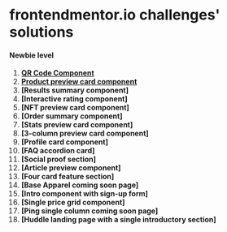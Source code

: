 # frontendmentor.io challenges' solutions

#### Newbie level #
1. **[QR Code Component](https://github.com/AleksandraObw/frontendmentor/1newbie-qr-code-component-main)**
2. **[Product preview card component](https://github.com/AleksandraObw/frontendmentor/tree/main/2newbie-product-preview-card-component-main)**
3. **[Results summary component]**
4. **[Interactive rating component]**
5. **[NFT preview card component]**
6. **[Order summary component]**
7. **[Stats preview card component]**
8. **[3-column preview card component]**
9. **[Profile card component]**
10. **[FAQ accordion card]**
11. **[Social proof section]**
12. **[Article preview component]**
13. **[Four card feature section]**
14. **[Base Apparel coming soon page]**
15. **[Intro component with sign-up form]**
16. **[Single price grid component]**
17. **[Ping single column coming soon page]**
18. **[Huddle landing page with a single introductory section]**

